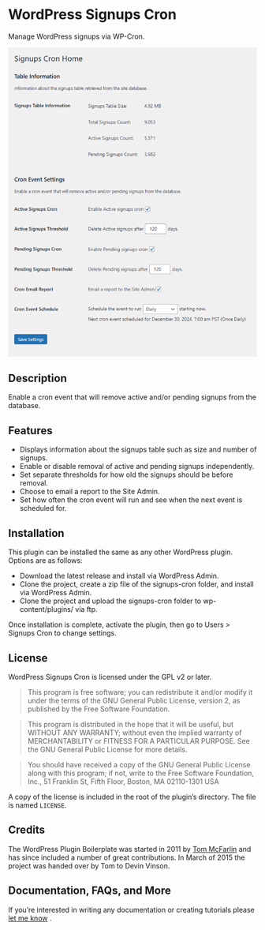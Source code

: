 # WordPress Signups Cron

Manage WordPress signups via WP-Cron.

![](./screenshot.png)

## Description

Enable a cron event that will remove active and/or pending signups from the database.

## Features

* Displays information about the signups table such as size and number of signups.
* Enable or disable removal of active and pending signups independently.
* Set separate thresholds for how old the signups should be before removal.
* Choose to email a report to the Site Admin.
* Set how often the cron event will run and see when the next event is scheduled for.

## Installation

This plugin can be installed the same as any other WordPress plugin. Options are as follows:

* Download the latest release and install via WordPress Admin.
* Clone the project, create a zip file of the signups-cron folder, and install via WordPress Admin.
* Clone the project and upload the signups-cron folder to wp-content/plugins/ via ftp.

Once installation is complete, activate the plugin, then  go to Users > Signups Cron to change settings.

## License

WordPress Signups Cron is licensed under the GPL v2 or later.

> This program is free software; you can redistribute it and/or modify it under the terms of the GNU General Public License, version 2, as published by the Free Software Foundation.

> This program is distributed in the hope that it will be useful, but WITHOUT ANY WARRANTY; without even the implied warranty of MERCHANTABILITY or FITNESS FOR A PARTICULAR PURPOSE. See the GNU General Public License for more details.

> You should have received a copy of the GNU General Public License along with this program; if not, write to the Free Software Foundation, Inc., 51 Franklin St, Fifth Floor, Boston, MA 02110-1301 USA

A copy of the license is included in the root of the plugin’s directory. The file is named `LICENSE`.

## Credits

The WordPress Plugin Boilerplate was started in 2011 by [Tom McFarlin](http://twitter.com/tommcfarlin/) and has since included a number of great contributions. In March of 2015 the project was handed over by Tom to Devin Vinson.

## Documentation, FAQs, and More

If you’re interested in writing any documentation or creating tutorials please [let me know](http://devinvinson.com/contact/) .
